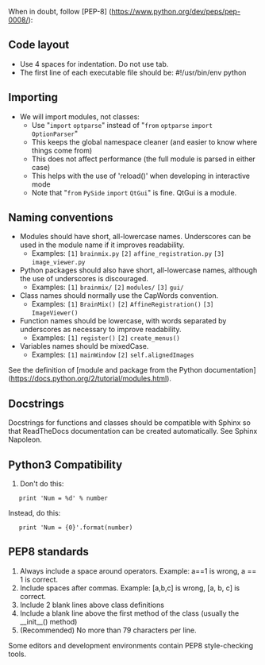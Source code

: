When in doubt, follow [PEP-8] (https://www.python.org/dev/peps/pep-0008/):

Code layout
-----------

-   Use 4 spaces for indentation. Do not use tab.
-   The first line of each executable file should be: \#!/usr/bin/env python

Importing
---------

-   We will import modules, not classes:
    -   Use "`import` `optparse`" instead of "`from` `optparse` `import` `OptionParser`"
    -   This keeps the global namespace cleaner (and easier to know where things come from)
    -   This does not affect performance (the full module is parsed in either case)
    -   This helps with the use of 'reload()' when developing in interactive mode
    -   Note that "`from` `PySide` `import` `QtGui`" is fine. QtGui is a module.


Naming conventions
------------------

-   Modules should have short, all-lowercase names. Underscores can be used in the module name if it improves readability.
    -   Examples: `[1]` `brainmix.py` `[2]` `affine_registration.py` `[3]` `image_viewer.py`
-   Python packages should also have short, all-lowercase names, although the use of underscores is discouraged.
    -   Examples: `[1]` `brainmix/` `[2]` `modules/` `[3]` `gui/`
-   Class names should normally use the CapWords convention.
    -   Examples: `[1]` `BrainMix()` `[2]` `AffineRegistration()` `[3]` `ImageViewer()`
-   Function names should be lowercase, with words separated by underscores as necessary to improve readability.
    -   Examples: `[1]` `register()` `[2]` `create_menus()`
-   Variables names should be mixedCase.
    -   Examples: `[1]` `mainWindow` `[2]` `self.alignedImages`

See the definition of [module and package from the Python documentation] (https://docs.python.org/2/tutorial/modules.html).


Docstrings
----------

Docstrings for functions and classes should be compatible with Sphinx so that ReadTheDocs documentation can be created automatically. See Sphinx Napoleon.


Python3 Compatibility
---------------------

1.  Don't do this:

`   print 'Num = %d' % number`

Instead, do this:

`   print 'Num = {0}'.format(number)`


PEP8 standards
--------------

1.  Always include a space around operators. Example: a==1 is wrong, a == 1 is correct.
2.  Include spaces after commas. Example: \[a,b,c\] is wrong, \[a, b, c\] is correct.
3.  Include 2 blank lines above class definitions
4.  Include a blank line above the first method of the class (usually the \_\_init\_\_() method)
5.  (Recommended) No more than 79 characters per line.

Some editors and development environments contain PEP8 style-checking tools.



